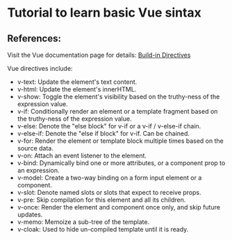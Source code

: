 # Tutorial to learn basic Vue sintax

## References:
Visit the Vue documentation page for details: [Build-in Directives](https://vuejs.org/api/built-in-directives.html)

Vue directives include:
* v-text: Update the element's text content.
* v-html: Update the element's innerHTML.
* v-show: Toggle the element's visibility based on the truthy-ness of the expression value.
* v-if: Conditionally render an element or a template fragment based on the truthy-ness of the expression value.
* v-else: Denote the "else block" for v-if or a v-if / v-else-if chain.
* v-else-if: Denote the "else if block" for v-if. Can be chained.
* v-for: Render the element or template block multiple times based on the source data.
* v-on: Attach an event listener to the element.
* v-bind: Dynamically bind one or more attributes, or a component prop to an expression.
* v-model: Create a two-way binding on a form input element or a component.
* v-slot: Denote named slots or slots that expect to receive props.
* v-pre: Skip compilation for this element and all its children.
* v-once: Render the element and component once only, and skip future updates.
* v-memo: Memoize a sub-tree of the template. 
* v-cloak: Used to hide un-compiled template until it is ready.
